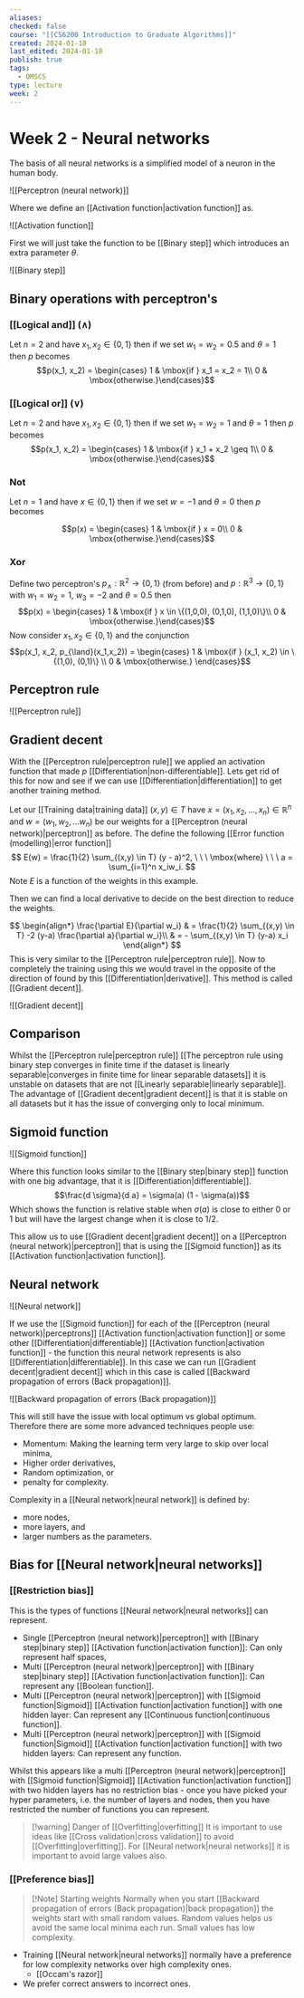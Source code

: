 ```yaml
---
aliases: 
checked: false
course: "[[CS6200 Introduction to Graduate Algorithms]]"
created: 2024-01-18
last_edited: 2024-01-18
publish: true
tags:
  - OMSCS
type: lecture
week: 2
---
```

# Week 2 - Neural networks

The basis of all neural networks is a simplified model of a neuron in the human body.

![[Perceptron (neural network)]]

Where we define an [[Activation function|activation function]] as.

![[Activation function]]

First we will just take the function to be [[Binary step]] which introduces an extra parameter $\theta$.

![[Binary step]]

## Binary operations with perceptron's

### [[Logical and]] ($\land$)

Let $n = 2$ and have $x_1, x_2 \in \{0,1\}$ then if we set $w_1 = w_2 = 0.5$ and $\theta = 1$ then $p$ becomes
$$p(x_1, x_2) = \begin{cases} 1 & \mbox{if } x_1 = x_2 = 1\\ 0 & \mbox{otherwise.}\end{cases}$$
### [[Logical or]] ($\lor$)

Let $n = 2$ and have $x_1, x_2 \in \{0,1\}$ then if we set $w_1 = w_2 = 1$ and $\theta = 1$ then $p$ becomes
$$p(x_1, x_2) = \begin{cases} 1 & \mbox{if } x_1 + x_2 \geq 1\\ 0 & \mbox{otherwise.}\end{cases}$$
### Not

Let $n = 1$ and have $x \in \{0,1\}$ then if we set $w = -1$ and $\theta = 0$ then $p$ becomes

$$p(x) = \begin{cases} 1 & \mbox{if } x = 0\\ 0 & \mbox{otherwise.}\end{cases}$$
### Xor

Define two perceptron's $p_{\land} : \mathbb{R}^2 \rightarrow \{0,1\}$ (from before) and $p : \mathbb{R}^3 \rightarrow \{0,1\}$ with $w_1 = w_2 = 1$, $w_3 = -2$ and $\theta = 0.5$ then 
$$p(x) = \begin{cases} 1 & \mbox{if } x \in \{(1,0,0), (0,1,0), (1,1,0)\}\\ 0 & \mbox{otherwise.}\end{cases}$$
Now consider $x_1, x_2 \in \{0,1\}$ and the conjunction 
$$p(x_1, x_2, p_{\land}(x_1,x_2)) = \begin{cases} 1 & \mbox{if } (x_1, x_2) \in \{(1,0), (0,1)\} \\ 0 & \mbox{otherwise.} \end{cases}$$
## Perceptron rule

![[Perceptron rule]]

## Gradient decent

With the [[Perceptron rule|perceptron rule]] we applied an activation function that made $p$ [[Differentiation|non-differentiable]]. Lets get rid of this for now and see if we can use [[Differentiation|differentiation]] to get another training method. 

Let our [[Training data|training data]] $(x,y) \in T$ have $x = (x_1, x_2, \ldots, x_n) \in \mathbb{R}^n$ and $w = (w_1, w_2, \ldots w_n)$ be our weights for a [[Perceptron (neural network)|perceptron]] as before. The define the following [[Error function (modelling)|error function]]
$$
E(w) = \frac{1}{2} \sum_{(x,y) \in T} (y - a)^2, \ \ \ \mbox{where} \ \ \ a = \sum_{i=1}^n x_iw_i.
$$
Note $E$ is a function of the weights in this example.

Then we can find a local derivative to decide on the best direction to reduce the weights.

$$
\begin{align*}
\frac{\partial E}{\partial w_i} & = \frac{1}{2} \sum_{(x,y) \in T} -2 (y-a) \frac{\partial a}{\partial w_i}\\
& = - \sum_{(x,y) \in T} (y-a) x_i \end{align*}
$$
This is very similar to the [[Perceptron rule|perceptron rule]]. Now to completely the training using this we would travel in the opposite of the direction of found by this [[Differentiation|derivative]]. This method is called [[Gradient decent]].

![[Gradient decent]]
## Comparison

Whilst the [[Perceptron rule|perceptron rule]] [[The perceptron rule using binary step converges in finite time if the dataset is linearly separable|converges in finite time for linear separable datasets]] it is unstable on datasets that are not [[Linearly separable|linearly separable]]. The advantage of [[Gradient decent|gradient decent]] is that it is stable on all datasets but it has the issue of converging only to local minimum.

## Sigmoid function

![[Sigmoid function]]

Where this function looks similar to the [[Binary step|binary step]] function with one big advantage, that it is [[Differentiation|differentiable]]. 
$$\frac{d \sigma}{d a} = \sigma(a) (1 - \sigma(a))$$
Which shows the function is relative stable when $\sigma(a)$ is close to either $0$ or $1$ but will have the largest change when it is close to $1/2$. 

This allow us to use [[Gradient decent|gradient decent]] on a [[Perceptron (neural network)|perceptron]] that is using the [[Sigmoid function]] as its [[Activation function|activation function]].

## Neural network

![[Neural network]]

If we use the [[Sigmoid function]] for each of the [[Perceptron (neural network)|perceptrons]] [[Activation function|activation function]] or some other [[Differentiation|differentiable]] [[Activation function|activation function]] - the function this neural network represents is also [[Differentiation|differentiable]]. In this case we can run [[Gradient decent|gradient decent]] which in this case is called [[Backward propagation of errors (Back propagation)]].

![[Backward propagation of errors (Back propagation)]]

This will still have the issue with local optimum vs global optimum. Therefore there are some more advanced techniques people use: 

- Momentum: Making the learning term very large to skip over local minima,
- Higher order derivatives,
- Random optimization, or
- penalty for complexity.

Complexity in a [[Neural network|neural network]] is defined by:

- more nodes,
- more layers, and
- larger numbers as the parameters. 

## Bias for [[Neural network|neural networks]]

### [[Restriction bias]]

This is the types of functions [[Neural network|neural networks]] can represent.

- Single [[Perceptron (neural network)|perceptron]] with [[Binary step|binary step]] [[Activation function|activation function]]: Can only represent half spaces,
- Multi [[Perceptron (neural network)|perceptron]] with [[Binary step|binary step]] [[Activation function|activation function]]: Can represent any [[Boolean function]].
- Multi [[Perceptron (neural network)|perceptron]] with [[Sigmoid function|Sigmoid]] [[Activation function|activation function]] with one hidden layer: Can represent any [[Continuous function|continuous function]].
- Multi [[Perceptron (neural network)|perceptron]] with [[Sigmoid function|Sigmoid]] [[Activation function|activation function]] with two hidden layers: Can represent any function.

Whilst this appears like a multi [[Perceptron (neural network)|perceptron]] with [[Sigmoid function|Sigmoid]] [[Activation function|activation function]] with two hidden layers has no restriction bias - once you have picked your hyper parameters, i.e. the number of layers and nodes, then you have restricted the number of functions you can represent. 

>[!warning] Danger of [[Overfitting|overfitting]]
>It is important to use ideas like [[Cross validation|cross validation]] to avoid [[Overfitting|overfitting]]. For [[Neural network|neural networks]] it is important to avoid large values also.

### [[Preference bias]]

>[!Note] Starting weights
>Normally when you start [[Backward propagation of errors (Back propagation)|back propagation]] the weights start with small random values. Random values helps us avoid the same local minima each run. Small values has low complexity.

- Training [[Neural network|neural networks]] normally have a preference for low complexity networks over high complexity ones.
	- [[Occam's razor]]
- We prefer correct answers to incorrect ones.
